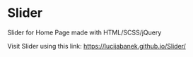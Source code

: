 # Slider
Slider for Home Page made with HTML/SCSS/jQuery

Visit Slider using this link: https://lucijabanek.github.io/Slider/
